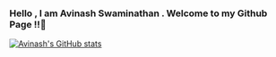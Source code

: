 ### Hello , I am Avinash Swaminathan . Welcome to my Github Page !!👋

<!--
**avinsit123/avinsit123** is a ✨ _special_ ✨ repository because its `README.md` (this file) appears on your GitHub profile.

Here are some ideas to get you started:

- 🔭 I’m currently working on ...
- 🌱 I’m currently learning ...
- 👯 I’m looking to collaborate on ...
- 🤔 I’m looking for help with ...
- 💬 Ask me about ...
- 📫 How to reach me: ...
- 😄 Pronouns: ...
- ⚡ Fun fact: ...
-->

[![Avinash's GitHub stats](https://github-readme-stats.vercel.app/api?username=avinsit123&show_icons=true&theme=synthwave)](https://github.com/anuraghazra/github-readme-stats)
